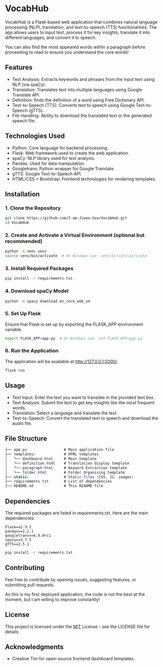 # VocabHub

VocabHub is a Flask-based web application that combines natural language processing (NLP), translation, and text-to-speech (TTS) functionalities. The app allows users to input text, process it for key insights, translate it into different languages, and convert it to speech.


You can also find the most appeared words within a paragraph before proceeding to read to ensure you understand the core words!


## Features
- Text Analysis: Extracts keywords and phrases from the input text using NLP (via spaCy).
- Translation: Translates text into multiple languages using Google Translate API.
- Definition: finds the definition of a word using Free Dictionary API.
- Text-to-Speech (TTS): Converts text to speech using Google Text-to-Speech (gTTS).
- File Handling: Ability to download the translated text or the generated speech file.

## Technologies Used
- Python: Core language for backend processing.
- Flask: Web framework used to create the web application.
- spaCy: NLP library used for text analysis.
- Pandas: Used for data manipulation.
- Googletrans: Python wrapper for Google Translate.
- gTTS: Google Text-to-Speech API.
- HTML/CSS + Bootstrap: Frontend technologies for rendering templates.


## Installation

### 1. Clone the Repository

```bash
git clone https://github.com/I-am-Jiwoo-Seo/VocabHub.git
cd VocabHub
```

### 2. Create and Activate a Virtual Environment (optional but recommended)

```bash
python -m venv venv
source venv/bin/activate  # On Windows use `venv\Scripts\activate`
```

### 3. Install Required Packages

```bash
pip install -r requirements.txt
```

### 4. Download spaCy Model

```bash
python -m spacy download en_core_web_sm
```

### 5. Set Up Flask

Ensure that Flask is set up by exporting the FLASK_APP environment variable.

```bash
export FLASK_APP=app.py  # On Windows use `set FLASK_APP=app.py`
```

### 6. Run the Application

The application will be available at http://127.0.0.1:5000/.

```bash
flask run
```



## Usage

- Text Input: Enter the text you want to translate in the provided text box.
- Text Analysis: Submit the text to get key insights like the most frequent words.
- Translation: Select a language and translate the text.
- Text-to-Speech: Convert the translated text to speech and download the audio file.


## File Structure

```csharp
├── app.py                 # Main application file
├── templates/             # HTML templates
│   └── dashboard.html     # Main template
│   └── definition.html    # Translation display template
│   └── paragraph.html     # Keyword Extraction template
│   └── folder.html        # Folder Organising template
├── static/                # Static files (CSS, JS, images)
├── requirements.txt       # List of dependencies
├── README.md              # This README file

```

## Dependencies
The required packages are listed in requirements.txt. Here are the main dependencies:


```plaintext
Flask==2.3.2
pandas==2.2.1
googletrans==4.0.0rc1
spacy==3.7.5
gTTS==2.5.1
```
```bash
pip install -r requirements.txt
```

## Contributing

Feel free to contribute by opening issues, suggesting features, or submitting pull requests. 

As this is my first deployed application, the code is not the best at the moment, but I am willing to improve constantly!

## License
This project is licensed under the [MIT](https://choosealicense.com/licenses/mit/) License - see the LICENSE file for details.

## Acknowledgments
- Creative Tim for open-source frontend dashboard templates. 
